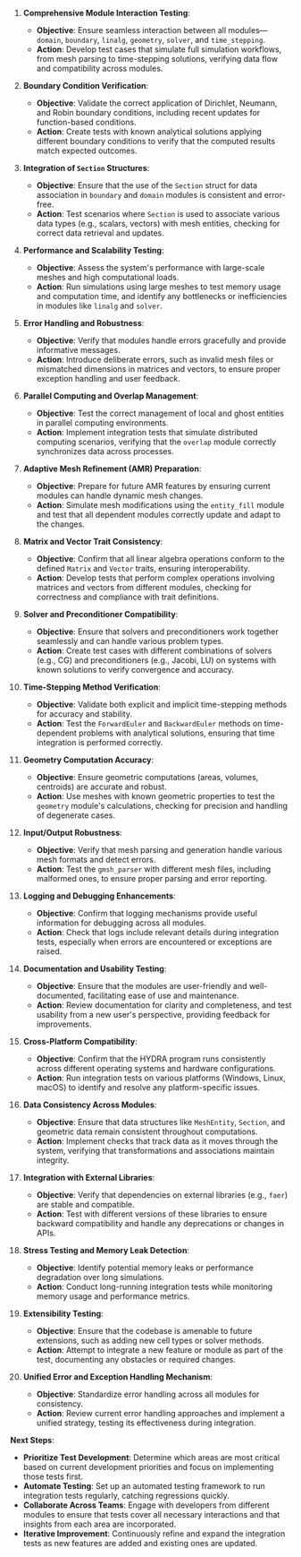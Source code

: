 1. **Comprehensive Module Interaction Testing**:
   - **Objective**: Ensure seamless interaction between all modules—`domain`, `boundary`, `linalg`, `geometry`, `solver`, and `time_stepping`.
   - **Action**: Develop test cases that simulate full simulation workflows, from mesh parsing to time-stepping solutions, verifying data flow and compatibility across modules.

2. **Boundary Condition Verification**:
   - **Objective**: Validate the correct application of Dirichlet, Neumann, and Robin boundary conditions, including recent updates for function-based conditions.
   - **Action**: Create tests with known analytical solutions applying different boundary conditions to verify that the computed results match expected outcomes.

3. **Integration of `Section` Structures**:
   - **Objective**: Ensure that the use of the `Section` struct for data association in `boundary` and `domain` modules is consistent and error-free.
   - **Action**: Test scenarios where `Section` is used to associate various data types (e.g., scalars, vectors) with mesh entities, checking for correct data retrieval and updates.

4. **Performance and Scalability Testing**:
   - **Objective**: Assess the system's performance with large-scale meshes and high computational loads.
   - **Action**: Run simulations using large meshes to test memory usage and computation time, and identify any bottlenecks or inefficiencies in modules like `linalg` and `solver`.

5. **Error Handling and Robustness**:
   - **Objective**: Verify that modules handle errors gracefully and provide informative messages.
   - **Action**: Introduce deliberate errors, such as invalid mesh files or mismatched dimensions in matrices and vectors, to ensure proper exception handling and user feedback.

6. **Parallel Computing and Overlap Management**:
   - **Objective**: Test the correct management of local and ghost entities in parallel computing environments.
   - **Action**: Implement integration tests that simulate distributed computing scenarios, verifying that the `overlap` module correctly synchronizes data across processes.

7. **Adaptive Mesh Refinement (AMR) Preparation**:
   - **Objective**: Prepare for future AMR features by ensuring current modules can handle dynamic mesh changes.
   - **Action**: Simulate mesh modifications using the `entity_fill` module and test that all dependent modules correctly update and adapt to the changes.

8. **Matrix and Vector Trait Consistency**:
   - **Objective**: Confirm that all linear algebra operations conform to the defined `Matrix` and `Vector` traits, ensuring interoperability.
   - **Action**: Develop tests that perform complex operations involving matrices and vectors from different modules, checking for correctness and compliance with trait definitions.

9. **Solver and Preconditioner Compatibility**:
   - **Objective**: Ensure that solvers and preconditioners work together seamlessly and can handle various problem types.
   - **Action**: Create test cases with different combinations of solvers (e.g., CG) and preconditioners (e.g., Jacobi, LU) on systems with known solutions to verify convergence and accuracy.

10. **Time-Stepping Method Verification**:
    - **Objective**: Validate both explicit and implicit time-stepping methods for accuracy and stability.
    - **Action**: Test the `ForwardEuler` and `BackwardEuler` methods on time-dependent problems with analytical solutions, ensuring that time integration is performed correctly.

11. **Geometry Computation Accuracy**:
    - **Objective**: Ensure geometric computations (areas, volumes, centroids) are accurate and robust.
    - **Action**: Use meshes with known geometric properties to test the `geometry` module's calculations, checking for precision and handling of degenerate cases.

12. **Input/Output Robustness**:
    - **Objective**: Verify that mesh parsing and generation handle various mesh formats and detect errors.
    - **Action**: Test the `gmsh_parser` with different mesh files, including malformed ones, to ensure proper parsing and error reporting.

13. **Logging and Debugging Enhancements**:
    - **Objective**: Confirm that logging mechanisms provide useful information for debugging across all modules.
    - **Action**: Check that logs include relevant details during integration tests, especially when errors are encountered or exceptions are raised.

14. **Documentation and Usability Testing**:
    - **Objective**: Ensure that the modules are user-friendly and well-documented, facilitating ease of use and maintenance.
    - **Action**: Review documentation for clarity and completeness, and test usability from a new user's perspective, providing feedback for improvements.

15. **Cross-Platform Compatibility**:
    - **Objective**: Confirm that the HYDRA program runs consistently across different operating systems and hardware configurations.
    - **Action**: Run integration tests on various platforms (Windows, Linux, macOS) to identify and resolve any platform-specific issues.

16. **Data Consistency Across Modules**:
    - **Objective**: Ensure that data structures like `MeshEntity`, `Section`, and geometric data remain consistent throughout computations.
    - **Action**: Implement checks that track data as it moves through the system, verifying that transformations and associations maintain integrity.

17. **Integration with External Libraries**:
    - **Objective**: Verify that dependencies on external libraries (e.g., `faer`) are stable and compatible.
    - **Action**: Test with different versions of these libraries to ensure backward compatibility and handle any deprecations or changes in APIs.

18. **Stress Testing and Memory Leak Detection**:
    - **Objective**: Identify potential memory leaks or performance degradation over long simulations.
    - **Action**: Conduct long-running integration tests while monitoring memory usage and performance metrics.

19. **Extensibility Testing**:
    - **Objective**: Ensure that the codebase is amenable to future extensions, such as adding new cell types or solver methods.
    - **Action**: Attempt to integrate a new feature or module as part of the test, documenting any obstacles or required changes.

20. **Unified Error and Exception Handling Mechanism**:
    - **Objective**: Standardize error handling across all modules for consistency.
    - **Action**: Review current error handling approaches and implement a unified strategy, testing its effectiveness during integration.

**Next Steps**:

- **Prioritize Test Development**: Determine which areas are most critical based on current development priorities and focus on implementing those tests first.
- **Automate Testing**: Set up an automated testing framework to run integration tests regularly, catching regressions quickly.
- **Collaborate Across Teams**: Engage with developers from different modules to ensure that tests cover all necessary interactions and that insights from each area are incorporated.
- **Iterative Improvement**: Continuously refine and expand the integration tests as new features are added and existing ones are updated.